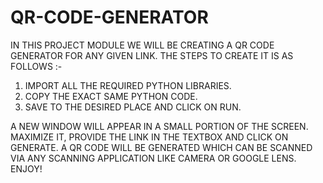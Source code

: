 # QR-CODE-GENERATOR

IN THIS PROJECT MODULE WE WILL BE CREATING A QR CODE GENERATOR FOR ANY GIVEN LINK. THE STEPS TO CREATE IT IS AS FOLLOWS :-
1) IMPORT ALL THE REQUIRED PYTHON LIBRARIES.
2) COPY THE EXACT SAME PYTHON CODE.
3) SAVE TO THE DESIRED PLACE AND CLICK ON RUN.

A NEW WINDOW WILL APPEAR IN A SMALL PORTION OF THE SCREEN. MAXIMIZE IT, PROVIDE THE LINK IN THE TEXTBOX AND CLICK ON GENERATE.
A QR CODE WILL BE GENERATED WHICH CAN BE SCANNED VIA ANY SCANNING APPLICATION LIKE CAMERA OR GOOGLE LENS. ENJOY! 
